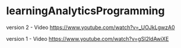 # learningAnalyticsProgramming

version 2 - Video
https://www.youtube.com/watch?v=_UOJkLgwzA0

version 1 - Video
https://www.youtube.com/watch?v=gSI2ldAwiXE
